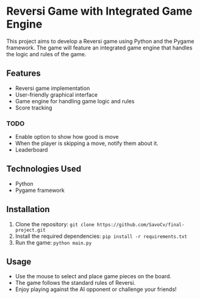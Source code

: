# Reversi Game with Integrated Game Engine

This project aims to develop a Reversi game using Python and the Pygame framework. The game will feature an integrated game engine that handles the logic and rules of the game.

## Features

- Reversi game implementation
- User-friendly graphical interface
- Game engine for handling game logic and rules
- Score tracking

### TODO
- Enable option to show how good is move
- When the player is skipping a move, notify them about it.
- Leaderboard

## Technologies Used

- Python
- Pygame framework

## Installation

1. Clone the repository: `git clone https://github.com/SavoCv/final-project.git`
2. Install the required dependencies: `pip install -r requirements.txt`
3. Run the game: `python main.py`

## Usage

- Use the mouse to select and place game pieces on the board.
- The game follows the standard rules of Reversi.
- Enjoy playing against the AI opponent or challenge your friends!
